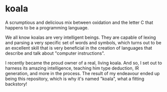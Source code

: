 # koala

A scrumptious and delicious mix between oxidation and the letter C that happens to be a programming language.

We all know koalas are very intelligent beings. They are capable of lexing and parsing a very specific set of words and symbols, which turns out to be an excellent skill that is very beneficial in the creation of languages that describe and talk about "computer instructions".

I recently became the proud owner of a real, living koala. And so, I set out to harness its amazing intelligence, teaching him type deduction, IR generation, and more in the process. The result of my endeavour ended up being this repository, which is why it's named "koala", what a fitting backstory!
